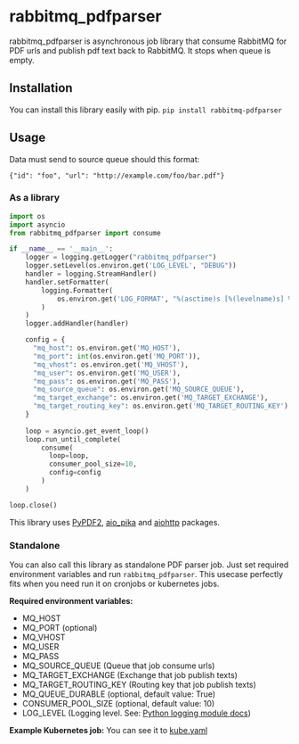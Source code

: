 
# rabbitmq_pdfparser

rabbitmq_pdfparser is asynchronous job library that consume RabbitMQ for PDF urls and publish pdf text back to RabbitMQ. It stops when queue is empty.

## Installation

You can install this library easily with pip.
`pip install rabbitmq-pdfparser` 

## Usage

Data must send to source queue should this format: 

`{"id": "foo", "url": "http://example.com/foo/bar.pdf"}`


### As a library
```py
import os
import asyncio
from rabbitmq_pdfparser import consume

if __name__ == '__main__':
    logger = logging.getLogger("rabbitmq_pdfparser")
    logger.setLevel(os.environ.get('LOG_LEVEL', "DEBUG"))
    handler = logging.StreamHandler()
    handler.setFormatter(
        logging.Formatter(
            os.environ.get('LOG_FORMAT', "%(asctime)s [%(levelname)s] %(name)s: %(message)s")
        )
    )
    logger.addHandler(handler)

    config = {
      "mq_host": os.environ.get('MQ_HOST'),
      "mq_port": int(os.environ.get('MQ_PORT')), 
      "mq_vhost": os.environ.get('MQ_VHOST'),
      "mq_user": os.environ.get('MQ_USER'),
      "mq_pass": os.environ.get('MQ_PASS'),
      "mq_source_queue": os.environ.get('MQ_SOURCE_QUEUE'),
      "mq_target_exchange": os.environ.get('MQ_TARGET_EXCHANGE'),
      "mq_target_routing_key": os.environ.get('MQ_TARGET_ROUTING_KEY')
    }
  
    loop = asyncio.get_event_loop()
    loop.run_until_complete(
        consume(
          loop=loop,
          consumer_pool_size=10,
          config=config
        )
    )

loop.close()
```

This library uses [PyPDF2](https://pythonhosted.org/PyPDF2/),  [aio_pika](https://aio-pika.readthedocs.io/en/latest/) and [aiohttp](https://docs.aiohttp.org/en/stable/) packages.


### Standalone
You can also call this library as standalone PDF parser job.  Just set required environment variables and run `rabbitmq_pdfparser`. This usecase perfectly fits when you need run it on cronjobs or kubernetes jobs. 

**Required environment variables:**
- MQ_HOST
- MQ_PORT (optional)
- MQ_VHOST
- MQ_USER
- MQ_PASS
- MQ_SOURCE_QUEUE (Queue that job consume urls)
- MQ_TARGET_EXCHANGE (Exchange that job publish texts)
- MQ_TARGET_ROUTING_KEY (Routing key that job publish texts)
- MQ_QUEUE_DURABLE (optional, default value: True)
- CONSUMER_POOL_SIZE (optional, default value: 10)
- LOG_LEVEL (Logging level. See: [Python logging module docs](https://docs.python.org/3/library/logging.html#logging-levels))

**Example Kubernetes job:** 
 You can see it to [kube.yaml](kube.yaml)

